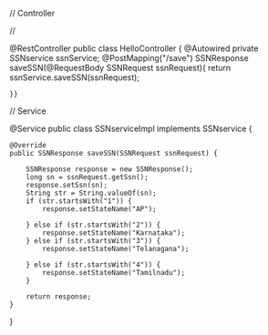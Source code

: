 // Controller


// 



@RestController
public class HelloController {
@Autowired
private SSNservice ssnService;
@PostMapping("/save")
	SSNResponse saveSSN(@RequestBody SSNRequest ssnRequest){
	return ssnService.saveSSN(ssnRequest);
		
	}}


//  Service




@Service
public class SSNserviceImpl implements SSNservice {

	@Override
	public SSNResponse saveSSN(SSNRequest ssnRequest) {

		SSNResponse response = new SSNResponse();
		long sn = ssnRequest.getSsn();
		response.setSsn(sn);
		String str = String.valueOf(sn);
		if (str.startsWith("1")) {
			response.setStateName("AP");

		} else if (str.startsWith("2")) {
			response.setStateName("Karnataka");
		} else if (str.startsWith("3")) {
			response.setStateName("Telanagana");

		} else if (str.startsWith("4")) {
			response.setStateName("Tamilnadu");
		}

		return response;
	}
}
